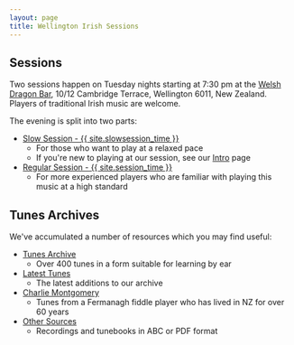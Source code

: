 ```yaml
---
layout: page
title: Wellington Irish Sessions
---
```

## Sessions

Two sessions happen on Tuesday nights starting at 7:30 pm at the <a href="/dragon/">Welsh Dragon Bar</a>, 10/12 Cambridge Terrace, Wellington 6011, New Zealand. Players of traditional Irish music are welcome. 

The evening is split into two parts:

 * <a href="/slowsession/">Slow Session - {{ site.slowsession_time }}</a>
    * For those who want to play at a relaxed pace
    * If you're new to playing at our session, see our <a href="/intro-to-slowsession">Intro</a> page
 * <a href="/regularsession/">Regular Session - {{ site.session_time }}</a>
    * For more experienced players who are familiar with playing this music at a high standard

## Tunes Archives

We've accumulated a number of resources which you may find useful:

 * <a href="/tunes_archive/">Tunes Archive</a>
    * Over 400 tunes in a form suitable for learning by ear 
 * <a href="/latest/">Latest Tunes</a>
    * The latest additions to our archive
 * <a href="/charlie_montgomery/">Charlie Montgomery</a>
    * Tunes from a Fermanagh fiddle player who has lived in NZ for over 60 years
 * <a href="/other_sources/">Other Sources</a>
    * Recordings and tunebooks in ABC or PDF format
